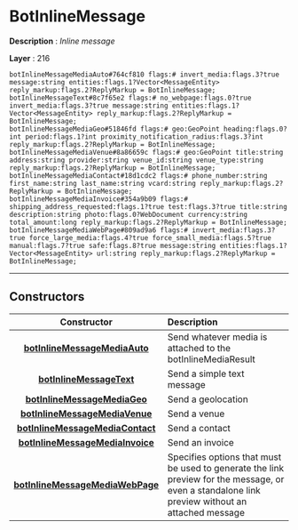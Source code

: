 # BotInlineMessage

**Description** : *Inline message*

**Layer** : 216

```tl
botInlineMessageMediaAuto#764cf810 flags:# invert_media:flags.3?true message:string entities:flags.1?Vector<MessageEntity> reply_markup:flags.2?ReplyMarkup = BotInlineMessage;
botInlineMessageText#8c7f65e2 flags:# no_webpage:flags.0?true invert_media:flags.3?true message:string entities:flags.1?Vector<MessageEntity> reply_markup:flags.2?ReplyMarkup = BotInlineMessage;
botInlineMessageMediaGeo#51846fd flags:# geo:GeoPoint heading:flags.0?int period:flags.1?int proximity_notification_radius:flags.3?int reply_markup:flags.2?ReplyMarkup = BotInlineMessage;
botInlineMessageMediaVenue#8a86659c flags:# geo:GeoPoint title:string address:string provider:string venue_id:string venue_type:string reply_markup:flags.2?ReplyMarkup = BotInlineMessage;
botInlineMessageMediaContact#18d1cdc2 flags:# phone_number:string first_name:string last_name:string vcard:string reply_markup:flags.2?ReplyMarkup = BotInlineMessage;
botInlineMessageMediaInvoice#354a9b09 flags:# shipping_address_requested:flags.1?true test:flags.3?true title:string description:string photo:flags.0?WebDocument currency:string total_amount:long reply_markup:flags.2?ReplyMarkup = BotInlineMessage;
botInlineMessageMediaWebPage#809ad9a6 flags:# invert_media:flags.3?true force_large_media:flags.4?true force_small_media:flags.5?true manual:flags.7?true safe:flags.8?true message:string entities:flags.1?Vector<MessageEntity> url:string reply_markup:flags.2?ReplyMarkup = BotInlineMessage;
```

---

## Constructors

| Constructor | Description |
| :---: | :--- |
| [**botInlineMessageMediaAuto**](constructor/botInlineMessageMediaAuto) | Send whatever media is attached to the botInlineMediaResult |
| [**botInlineMessageText**](constructor/botInlineMessageText) | Send a simple text message |
| [**botInlineMessageMediaGeo**](constructor/botInlineMessageMediaGeo) | Send a geolocation |
| [**botInlineMessageMediaVenue**](constructor/botInlineMessageMediaVenue) | Send a venue |
| [**botInlineMessageMediaContact**](constructor/botInlineMessageMediaContact) | Send a contact |
| [**botInlineMessageMediaInvoice**](constructor/botInlineMessageMediaInvoice) | Send an invoice |
| [**botInlineMessageMediaWebPage**](constructor/botInlineMessageMediaWebPage) | Specifies options that must be used to generate the link preview for the message, or even a standalone link preview without an attached message |